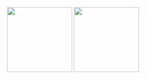 <div align="center">
  <img height="150em" src="https://github-readme-stats.vercel.app/api?username=Neto002&show_icons=true&theme=cobalt&include_all_commits=true" />
  <img height="150em" src="https://github-readme-stats.vercel.app/api/top-langs/?username=Neto002&layout=compact&langs_count=4&theme=cobalt&hide=cython,jupyter%20notebook,css,html,powershell,fortran" />
</div>
